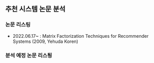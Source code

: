 ## 추천 시스템 논문 분석
### 논문 리스팅
- 2022.06.17~ : Matrix Factorization Techniques for Recommender Systems (2009, Yehuda Koren)

### 분석 예정 논문 리스틩